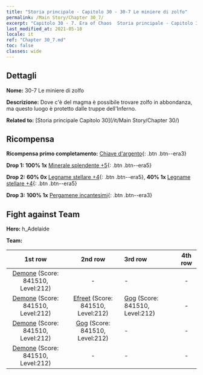 ```yaml
---
title: "Storia principale - Capitolo 30 - 30-7 Le miniere di zolfo"
permalink: /Main Story/Chapter 30_7/
excerpt: "Capitolo 30 - 7. Era of Chaos  Storia principale - Capitolo 30_7. 30-7 Le miniere di zolfo"
last_modified_at: 2021-05-18
locale: it
ref: "Chapter 30_7.md"
toc: false
classes: wide
---
```


## Dettagli

 **Nome:** 30-7 Le miniere di zolfo

 **Descrizione:** Dove c'è del magma è possibile trovare zolfo in abbondanza, ma questo luogo è protetto dalle truppe dell'Inferno.

 **Related to:** [Storia principale Capitolo 30](/it/Main Story/Chapter 30/)

## Ricompensa

 **Ricompensa primo completamento:** [Chiave d'argento](/ItemsIT/con_693/){: .btn .btn--era3}

 **Drop 1:** **100% 1x** [Minerale splendente +5](/ItemsIT/mat_96/){: .btn .btn--era5}

 **Drop 2:** **60% 0x** [Legname stellare +4](/ItemsIT/mat_90/){: .btn .btn--era5}, **40% 1x** [Legname stellare +4](/ItemsIT/mat_90/){: .btn .btn--era5}

 **Drop 3:** **100% 1x** [Pergamene incantesimi](/ItemsIT/con_694/){: .btn .btn--era3}


## Fight against Team
 **Hero:** h_Adelaide

 **Team:**


  | 1st row | 2nd row | 3rd row | 4th row |
  |:----:|:----:|:----|:----:|
  | [Demone](/it/units/Demon/) (Score: 841510, Level:212)  | - | - | - |
  | [Demone](/it/units/Demon/) (Score: 841510, Level:212)  | [Efreet](/it/units/Efreeti/) (Score: 841510, Level:212)  | [Gog](/it/units/Gog/) (Score: 841510, Level:212)  | - |
  | [Demone](/it/units/Demon/) (Score: 841510, Level:212)  | [Gog](/it/units/Gog/) (Score: 841510, Level:212)  | - | - |
  | [Demone](/it/units/Demon/) (Score: 841510, Level:212)  | - | - | - |


